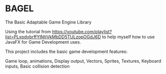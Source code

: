 # BAGEL

The Basic Adaptable Game Engine Library

Using the tutorial from https://youtube.com/playlist?list=PLxpdybrffYlNtjVkMbDD5TULzopOGdJ6D to help myself how to use JavaFX for Game Development uses.

This project includes the basic game development features:

Game loop, animations, Display output, Vectors, Sprites, Textures, Keyboard inputs, Basic collision detection

